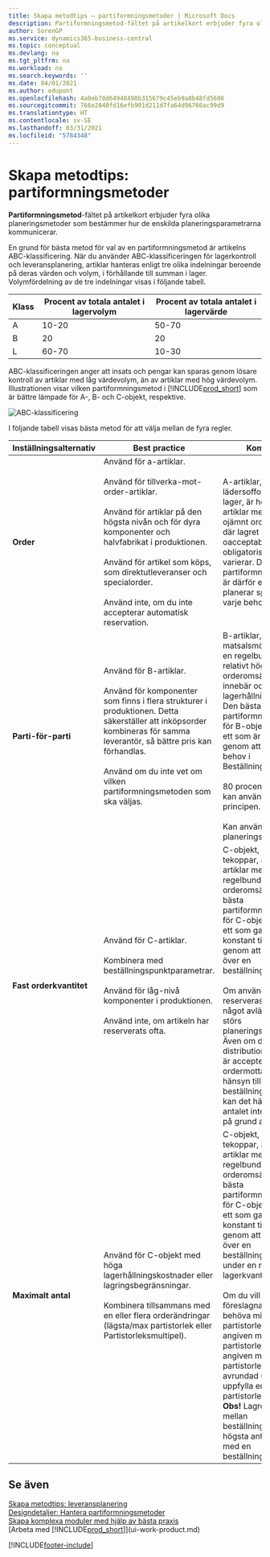 ```yaml
---
title: Skapa metodtips – partiformningsmetoder | Microsoft Docs
description: Partiformningsmetod-fältet på artikelkort erbjuder fyra olika planeringsmetoder som bestämmer hur de enskilda planeringsparametrarna kommunicerar.
author: SorenGP
ms.service: dynamics365-business-central
ms.topic: conceptual
ms.devlang: na
ms.tgt_pltfrm: na
ms.workload: na
ms.search.keywords: ''
ms.date: 04/01/2021
ms.author: edupont
ms.openlocfilehash: 4a0eb78d64948498b315679c45eb9a8b48fd5606
ms.sourcegitcommit: 766e2840fd16efb901d211d7fa64d96766ac99d9
ms.translationtype: HT
ms.contentlocale: sv-SE
ms.lasthandoff: 03/31/2021
ms.locfileid: "5784348"
---
```

# <a name="setup-best-practices-reordering-policies"></a>Skapa metodtips: partiformningsmetoder
**Partiformningsmetod**-fältet på artikelkort erbjuder fyra olika planeringsmetoder som bestämmer hur de enskilda planeringsparametrarna kommunicerar.  

En grund för bästa metod för val av en partiformningsmetod är artikelns ABC-klassificering. När du använder ABC-klassificeringen för lagerkontroll och leveransplanering, artiklar hanteras enligt tre olika indelningar beroende på deras värden och volym, i förhållande till summan i lager. Volymfördelning av de tre indelningar visas i följande tabell.

|Klass|Procent av totala antalet i lagervolym|Procent av totala antalet i lagervärde|
|-----|-----------------------------|----------------------------|
|A|10-20|50-70|
|B|20|20|
|L|60-70|10-30|

ABC-klassificeringen anger att insats och pengar kan sparas genom lösare kontroll av artiklar med låg värdevolym, än av artiklar med hög värdevolym. Illustrationen visar vilken partiformningsmetod i [!INCLUDE[prod_short](includes/prod_short.md)] som är bättre lämpade för A-, B- och C-objekt, respektive.

![ABC-klassificering](media/abc_classification.png "abc_classification")

I följande tabell visas bästa metod för att välja mellan de fyra regler.  

|Inställningsalternativ|Best practice|Kommentar|  
|------------------|-------------------|-------------|  
|**Order**|Använd för a-artiklar.<br /><br /> Använd för tillverka-mot-order-artiklar.<br /><br /> Använd för artiklar på den högsta nivån och för dyra komponenter och halvfabrikat i produktionen.<br /><br /> Använd för artikel som köps, som direktutleveranser och specialorder.<br /><br /> Använd inte, om du inte accepterar automatisk reservation.|A-artiklar, till exempel lädersoffor i ett möbler lager, är högvärderade artiklar med låg, och ojämnt orderomsättning där lagret är oacceptabelt, eller de obligatoriska attributen varierar. Den bästa partiformningsmetoden är därför en som planerar specifikt för varje behov.|  
|**Parti-för-parti**|Använd för B-artiklar.<br /><br /> Använd för komponenter som finns i flera strukturer i produktionen. Detta säkerställer att inköpsorder kombineras för samma leverantör, så bättre pris kan förhandlas.<br /><br /> Använd om du inte vet om vilken partiformningsmetoden som ska väljas.|B-artiklar, till exempel matsalsmöbelstolar, har en regelbunden och relativt hög orderomsättning men innebär också höga lagerhållningskostnader. Den bästa partiformningsmetoden för B-objekt är därför ett som är ekonomisk, genom att sammanföra behov i Beställningscykeln.<br /><br /> 80 procent av artiklar kan använda den här principen.<br /><br /> Kan användas, utan planeringsparametrar.|  
|**Fast orderkvantitet**|Använd för C-artiklar.<br /><br /> Kombinera med beställningspunktparametrar.<br /><br /> Använd för låg-nivå komponenter i produktionen.<br /><br /> Använd inte, om artikeln har reserverats ofta.|C-objekt, till exempel tekoppar, är låg-värde artiklar med hög, och regelbunden orderomsättning. Den bästa partiformningsmetoden för C-objekt är därför ett som garanterar konstant tillgänglighet, genom att alltid hålla sig över en beställningspunkt.<br /><br /> Om användaren reserveras ett antal för något avlägset behov, störs planeringsgrunden. Även om den planerade distributionslagernivån är accepterad av ordermottagaren med hänsyn till beställningspunkten, kan det hända att antalet inte är tillgängligt på grund av reservation.|  
|**Maximalt antal**|Använd för C-objekt med höga lagerhållningskostnader eller lagringsbegränsningar.<br /><br /> Kombinera tillsammans med en eller flera orderändringar (lägsta/max partistorlek eller Partistorleksmultipel).|C-objekt, till exempel tekoppar, är låg-värde artiklar med hög, och regelbunden orderomsättning. Den bästa partiformningsmetoden för C-objekt är därför ett som garanterar konstant tillgänglighet, genom att alltid hålla sig över en beställningspunkt, men under en maximal lagerkvantitet.<br /><br /> Om du vill ändra den föreslagna order, kan du behöva minska partistorleken till en angiven maximal partistorlek, öka till en angiven minimal partistorlek eller avrundad uppåt för att uppfylla en viss partistorleksmultipel. **Obs!** Lagret stannar då mellan beställningspunkt och högsta antal, om använd med en beställningspunkt.|  

## <a name="see-also"></a>Se även  
 [Skapa metodtips: leveransplanering](setup-best-practices-supply-planning.md)   
 [Designdetaljer: Hantera partiformningsmetoder](design-details-handling-reordering-policies.md)   
 [Skapa komplexa moduler med hjälp av bästa praxis](set-up-complex-application-areas-using-best-practices.md)  
 [Arbeta med [!INCLUDE[prod_short](includes/prod_short.md)]](ui-work-product.md)


[!INCLUDE[footer-include](includes/footer-banner.md)]